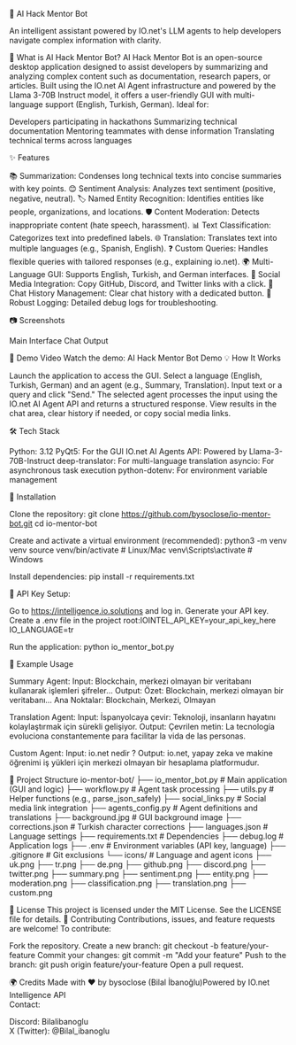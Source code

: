 🧠 AI Hack Mentor Bot

An intelligent assistant powered by IO.net's LLM agents to help developers navigate complex information with clarity.

🚀 What is AI Hack Mentor Bot?
AI Hack Mentor Bot is an open-source desktop application designed to assist developers by summarizing and analyzing complex content such as documentation, research papers, or articles. Built using the IO.net AI Agent infrastructure and powered by the Llama 3-70B Instruct model, it offers a user-friendly GUI with multi-language support (English, Turkish, German).
Ideal for:

Developers participating in hackathons
Summarizing technical documentation
Mentoring teammates with dense information
Translating technical terms across languages

✨ Features

📚 Summarization: Condenses long technical texts into concise summaries with key points.
😊 Sentiment Analysis: Analyzes text sentiment (positive, negative, neutral).
🏷️ Named Entity Recognition: Identifies entities like people, organizations, and locations.
🛡️ Content Moderation: Detects inappropriate content (hate speech, harassment).
📊 Text Classification: Categorizes text into predefined labels.
🌐 Translation: Translates text into multiple languages (e.g., Spanish, English).
❓ Custom Queries: Handles flexible queries with tailored responses (e.g., explaining io.net).
🌍 Multi-Language GUI: Supports English, Turkish, and German interfaces.
🔗 Social Media Integration: Copy GitHub, Discord, and Twitter links with a click.
🧹 Chat History Management: Clear chat history with a dedicated button.
📜 Robust Logging: Detailed debug logs for troubleshooting.

📷 Screenshots



Main Interface
Chat Output







🎥 Demo Video
Watch the demo: AI Hack Mentor Bot Demo
💡 How It Works

Launch the application to access the GUI.
Select a language (English, Turkish, German) and an agent (e.g., Summary, Translation).
Input text or a query and click "Send."
The selected agent processes the input using the IO.net AI Agent API and returns a structured response.
View results in the chat area, clear history if needed, or copy social media links.

🛠️ Tech Stack

Python: 3.12
PyQt5: For the GUI
IO.net AI Agents API: Powered by Llama-3-70B-Instruct
deep-translator: For multi-language translation
asyncio: For asynchronous task execution
python-dotenv: For environment variable management

🔧 Installation

Clone the repository:
git clone https://github.com/bysoclose/io-mentor-bot.git
cd io-mentor-bot


Create and activate a virtual environment (recommended):
python3 -m venv venv
source venv/bin/activate  # Linux/Mac
venv\Scripts\activate     # Windows


Install dependencies:
pip install -r requirements.txt


🔐 API Key Setup:

Go to https://intelligence.io.solutions and log in.
Generate your API key.
Create a .env file in the project root:IOINTEL_API_KEY=your_api_key_here
IO_LANGUAGE=tr




Run the application:
python io_mentor_bot.py



📄 Example Usage

Summary Agent:
Input: Blockchain, merkezi olmayan bir veritabanı kullanarak işlemleri şifreler...
Output: Özet: Blockchain, merkezi olmayan bir veritabanı... Ana Noktalar: Blockchain, Merkezi, Olmayan


Translation Agent:
Input: İspanyolcaya çevir: Teknoloji, insanların hayatını kolaylaştırmak için sürekli gelişiyor.
Output: Çevrilen metin: La tecnología evoluciona constantemente para facilitar la vida de las personas.


Custom Agent:
Input: io.net nedir ?
Output: io.net, yapay zeka ve makine öğrenimi iş yükleri için merkezi olmayan bir hesaplama platformudur.



📁 Project Structure
io-mentor-bot/
├── io_mentor_bot.py        # Main application (GUI and logic)
├── workflow.py             # Agent task processing
├── utils.py               # Helper functions (e.g., parse_json_safely)
├── social_links.py        # Social media link integration
├── agents_config.py       # Agent definitions and translations
├── background.jpg         # GUI background image
├── corrections.json       # Turkish character corrections
├── languages.json         # Language settings
├── requirements.txt       # Dependencies
├── debug.log             # Application logs
├── .env                  # Environment variables (API key, language)
├── .gitignore            # Git exclusions
└── icons/                # Language and agent icons
    ├── uk.png
    ├── tr.png
    ├── de.png
    ├── github.png
    ├── discord.png
    ├── twitter.png
    ├── summary.png
    ├── sentiment.png
    ├── entity.png
    ├── moderation.png
    ├── classification.png
    ├── translation.png
    ├── custom.png

🪪 License
This project is licensed under the MIT License. See the LICENSE file for details.
🤝 Contributing
Contributions, issues, and feature requests are welcome! To contribute:

Fork the repository.
Create a new branch: git checkout -b feature/your-feature
Commit your changes: git commit -m "Add your feature"
Push to the branch: git push origin feature/your-feature
Open a pull request.

🌍 Credits
Made with ❤️ by bysoclose (Bilal İbanoğlu)Powered by IO.net Intelligence API  
Contact:  

Discord: Bilalibanoglu  
X (Twitter): @Bilal_ibanoglu
